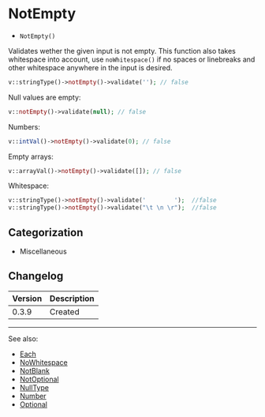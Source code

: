 # NotEmpty

- `NotEmpty()`

Validates wether the given input is not empty. This function also takes whitespace
into account, use `noWhitespace()` if no spaces or linebreaks and other
whitespace anywhere in the input is desired.

```php
v::stringType()->notEmpty()->validate(''); // false
```

Null values are empty:

```php
v::notEmpty()->validate(null); // false
```

Numbers:

```php
v::intVal()->notEmpty()->validate(0); // false
```

Empty arrays:

```php
v::arrayVal()->notEmpty()->validate([]); // false
```

Whitespace:

```php
v::stringType()->notEmpty()->validate('        ');  //false
v::stringType()->notEmpty()->validate("\t \n \r");  //false
```

## Categorization

- Miscellaneous

## Changelog

Version | Description
--------|-------------
  0.3.9 | Created

***
See also:

- [Each](Each.md)
- [NoWhitespace](NoWhitespace.md)
- [NotBlank](NotBlank.md)
- [NotOptional](NotOptional.md)
- [NullType](NullType.md)
- [Number](Number.md)
- [Optional](Optional.md)
